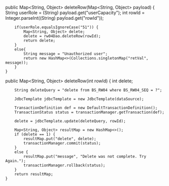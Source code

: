 public Map<String, Object> deleteRow(Map<String, Object> payload) {
        String userRole = (String) payload.get("userCapacity");
        int rowId = Integer.parseInt((String) payload.get("rowId"));

        if(userRole.equalsIgnoreCase("51")) {
            Map<String, Object> delete;
            delete = rw04Dao.deleteRow(rowId);
            return delete;
        }
        else{
            String message = "Unauthorized user";
            return new HashMap<>(Collections.singletonMap("retVal", message));
        }
    }
	
	
 public Map<String, Object> deleteRow(int rowId) {
        int delete;

        String deleteQuery = "delete from BS_RW04 where BS_RW04_SEQ = ?";

        JdbcTemplate jdbcTemplate = new JdbcTemplate(dataSource);

        TransactionDefinition def = new DefaultTransactionDefinition();
        TransactionStatus status = transactionManager.getTransaction(def);

        delete = jdbcTemplate.update(deleteQuery, rowId);

        Map<String, Object> resultMap = new HashMap<>();
        if (delete == 1) {
            resultMap.put("delete", delete);
            transactionManager.commit(status);
        }
        else {
            resultMap.put("message", "Delete was not complete. Try Again.");
            transactionManager.rollback(status);
        }
        return resultMap;
    }	
